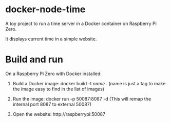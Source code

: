 # docker-node-time

A toy project to run a time server in a Docker container on Raspberry Pi Zero.

It displays current time in a simple website.

# Build and run

On a Raspberry Pi Zero with Docker installed:
1. Build a Docker image: docker build -t _name_ .
    (name is just a tag to make the image easy to find in the list of images)
    
2. Run the image: docker run -p 50087:8087 -d <name>
    (This will remap the internal port 8087 to external 50087)
    
3. Open the website: http://raspberrypi:50087

